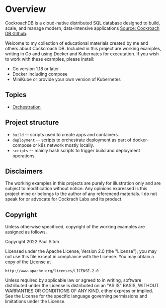 # Overview

CockroachDB is a cloud-native distributed SQL database designed to build, scale, and manage modern, data-intensive applications [Source: Cockroach DB Github](https://github.com/cockroachdb/cockroach).

Welcome to my collection of educational materials created by me and others about Cockcroach DB. Included in this project are working examples, writing in Go and using Docker and Kubernates for executation. If you wish to work with these examples, please install:

* Go version 1.18 or later
* Docker including compose
* MiniKube or provide your own version of Kubernetes 

## Topics

* [Orchestration](./docs/orch.md)

## Project structure

* `build` -- scripts used to create apps and containers.
* `deployment` -- scripts to orchestrate deployment as part of docker-compose or k8s network mostly locally.
* `scripts` -- mainly bash scripts to trigger build and deployment operations.

## Disclaimers

The working examples in this projects are purely for illustration only and are subject to modification without notice. Any opinions expressed is this project mine or belongs to the author of any referenced materials. I do not speak for or advocate for Cockrach Labs and its product.

## Copyright

Unless otherwise specificed, copyright of the working examples are assigned as follows.

Copyright 2022 Paul Sitoh

Licensed under the Apache License, Version 2.0 (the "License");
you may not use this file except in compliance with the License.
You may obtain a copy of the License at

    http://www.apache.org/licenses/LICENSE-2.0

Unless required by applicable law or agreed to in writing, software
distributed under the License is distributed on an "AS IS" BASIS,
WITHOUT WARRANTIES OR CONDITIONS OF ANY KIND, either express or implied.
See the License for the specific language governing permissions and
limitations under the License.